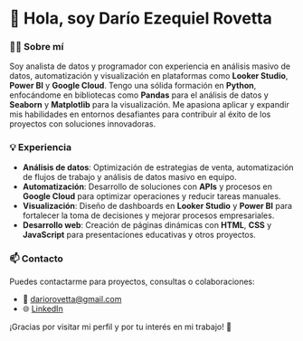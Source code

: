 # 👋 Hola, soy Darío Ezequiel Rovetta

### 👨‍💻 Sobre mí
Soy analista de datos y programador con experiencia en análisis masivo de datos, automatización y visualización en plataformas como **Looker Studio**, **Power BI** y **Google Cloud**. Tengo una sólida formación en **Python**, enfocándome en bibliotecas como **Pandas** para el análisis de datos y **Seaborn** y **Matplotlib** para la visualización. Me apasiona aplicar y expandir mis habilidades en entornos desafiantes para contribuir al éxito de los proyectos con soluciones innovadoras.

### 💡 Experiencia
- **Análisis de datos**: Optimización de estrategias de venta, automatización de flujos de trabajo y análisis de datos masivo en equipo.
- **Automatización**: Desarrollo de soluciones con **APIs** y procesos en **Google Cloud** para optimizar operaciones y reducir tareas manuales.
- **Visualización**: Diseño de dashboards en **Looker Studio** y **Power BI** para fortalecer la toma de decisiones y mejorar procesos empresariales.
- **Desarrollo web**: Creación de páginas dinámicas con **HTML**, **CSS** y **JavaScript** para presentaciones educativas y otros proyectos.

### 📫 Contacto
Puedes contactarme para proyectos, consultas o colaboraciones:
- 📧 [dariorovetta@gmail.com](mailto:dariorovetta@gmail.com)
- 🌐 [LinkedIn](https://www.linkedin.com/in/dariorovetta/)

¡Gracias por visitar mi perfil y por tu interés en mi trabajo! 🚀
